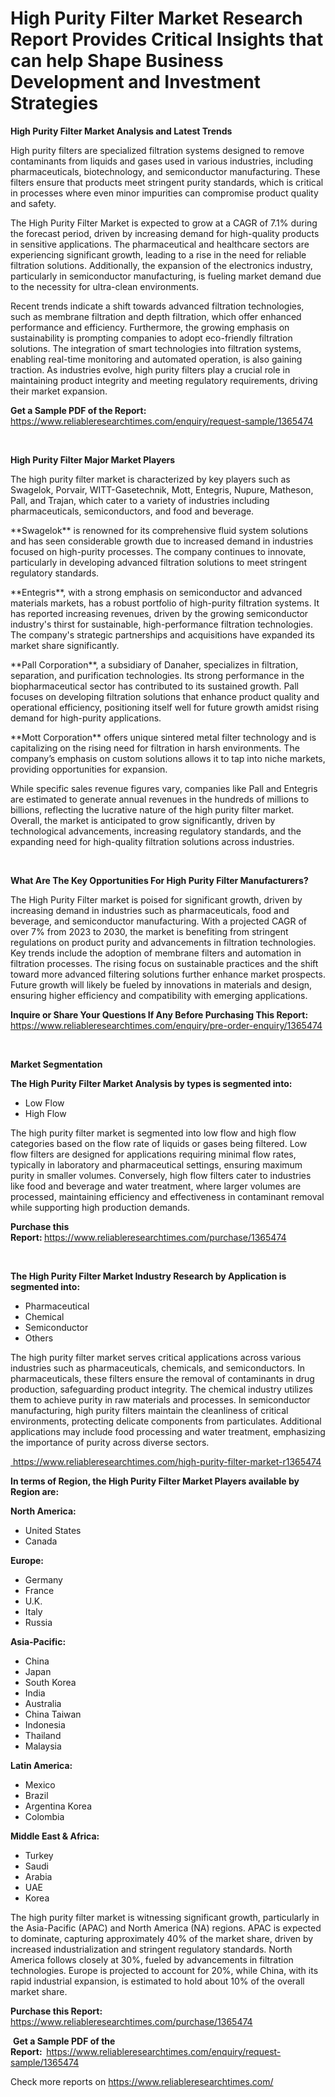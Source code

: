 <p><h1>High Purity Filter Market Research Report Provides Critical Insights that can help Shape Business Development and Investment Strategies</h1></p><p><strong>High Purity Filter Market Analysis and Latest Trends</strong></p>
<p><p>High purity filters are specialized filtration systems designed to remove contaminants from liquids and gases used in various industries, including pharmaceuticals, biotechnology, and semiconductor manufacturing. These filters ensure that products meet stringent purity standards, which is critical in processes where even minor impurities can compromise product quality and safety.</p><p>The High Purity Filter Market is expected to grow at a CAGR of 7.1% during the forecast period, driven by increasing demand for high-quality products in sensitive applications. The pharmaceutical and healthcare sectors are experiencing significant growth, leading to a rise in the need for reliable filtration solutions. Additionally, the expansion of the electronics industry, particularly in semiconductor manufacturing, is fueling market demand due to the necessity for ultra-clean environments.</p><p>Recent trends indicate a shift towards advanced filtration technologies, such as membrane filtration and depth filtration, which offer enhanced performance and efficiency. Furthermore, the growing emphasis on sustainability is prompting companies to adopt eco-friendly filtration solutions. The integration of smart technologies into filtration systems, enabling real-time monitoring and automated operation, is also gaining traction. As industries evolve, high purity filters play a crucial role in maintaining product integrity and meeting regulatory requirements, driving their market expansion.</p></p>
<p><strong>Get a Sample PDF of the Report:&nbsp;</strong> <a href="https://www.reliableresearchtimes.com/enquiry/request-sample/1365474?utm_campaign=2643&utm_medium=2&utm_source=Github&utm_content=ia&utm_term=22032025&utm_id=high-purity-filter">https://www.reliableresearchtimes.com/enquiry/request-sample/1365474</a></p>
<p>&nbsp;</p>
<p><strong>High Purity Filter Major Market Players</strong></p>
<p><p>The high purity filter market is characterized by key players such as Swagelok, Porvair, WITT-Gasetechnik, Mott, Entegris, Nupure, Matheson, Pall, and Trajan, which cater to a variety of industries including pharmaceuticals, semiconductors, and food and beverage.</p><p>**Swagelok** is renowned for its comprehensive fluid system solutions and has seen considerable growth due to increased demand in industries focused on high-purity processes. The company continues to innovate, particularly in developing advanced filtration solutions to meet stringent regulatory standards.</p><p>**Entegris**, with a strong emphasis on semiconductor and advanced materials markets, has a robust portfolio of high-purity filtration systems. It has reported increasing revenues, driven by the growing semiconductor industry's thirst for sustainable, high-performance filtration technologies. The company's strategic partnerships and acquisitions have expanded its market share significantly.</p><p>**Pall Corporation**, a subsidiary of Danaher, specializes in filtration, separation, and purification technologies. Its strong performance in the biopharmaceutical sector has contributed to its sustained growth. Pall focuses on developing filtration solutions that enhance product quality and operational efficiency, positioning itself well for future growth amidst rising demand for high-purity applications.</p><p>**Mott Corporation** offers unique sintered metal filter technology and is capitalizing on the rising need for filtration in harsh environments. The company’s emphasis on custom solutions allows it to tap into niche markets, providing opportunities for expansion.</p><p>While specific sales revenue figures vary, companies like Pall and Entegris are estimated to generate annual revenues in the hundreds of millions to billions, reflecting the lucrative nature of the high purity filter market. Overall, the market is anticipated to grow significantly, driven by technological advancements, increasing regulatory standards, and the expanding need for high-quality filtration solutions across industries.</p></p>
<p>&nbsp;</p>
<p><strong>What Are The Key Opportunities For High Purity Filter Manufacturers?</strong></p>
<p><p>The High Purity Filter market is poised for significant growth, driven by increasing demand in industries such as pharmaceuticals, food and beverage, and semiconductor manufacturing. With a projected CAGR of over 7% from 2023 to 2030, the market is benefiting from stringent regulations on product purity and advancements in filtration technologies. Key trends include the adoption of membrane filters and automation in filtration processes. The rising focus on sustainable practices and the shift toward more advanced filtering solutions further enhance market prospects. Future growth will likely be fueled by innovations in materials and design, ensuring higher efficiency and compatibility with emerging applications.</p></p>
<p><strong>Inquire or Share Your Questions If Any Before Purchasing This Report:</strong> <a href="https://www.reliableresearchtimes.com/enquiry/pre-order-enquiry/1365474?utm_campaign=2643&utm_medium=2&utm_source=Github&utm_content=ia&utm_term=22032025&utm_id=high-purity-filter">https://www.reliableresearchtimes.com/enquiry/pre-order-enquiry/1365474</a></p>
<p>&nbsp;</p>
<p><strong>Market Segmentation</strong></p>
<p><strong>The High Purity Filter Market Analysis by types is segmented into:</strong></p>
<p><ul><li>Low Flow</li><li>High Flow</li></ul></p>
<p><p>The high purity filter market is segmented into low flow and high flow categories based on the flow rate of liquids or gases being filtered. Low flow filters are designed for applications requiring minimal flow rates, typically in laboratory and pharmaceutical settings, ensuring maximum purity in smaller volumes. Conversely, high flow filters cater to industries like food and beverage and water treatment, where larger volumes are processed, maintaining efficiency and effectiveness in contaminant removal while supporting high production demands.</p></p>
<p><strong>Purchase this Report:&nbsp;</strong><a href="https://www.reliableresearchtimes.com/purchase/1365474?utm_campaign=2643&utm_medium=2&utm_source=Github&utm_content=ia&utm_term=22032025&utm_id=high-purity-filter">https://www.reliableresearchtimes.com/purchase/1365474</a></p>
<p>&nbsp;</p>
<p><strong>The High Purity Filter Market Industry Research by Application is segmented into:</strong></p>
<p><ul><li>Pharmaceutical</li><li>Chemical</li><li>Semiconductor</li><li>Others</li></ul></p>
<p><p>The high purity filter market serves critical applications across various industries such as pharmaceuticals, chemicals, and semiconductors. In pharmaceuticals, these filters ensure the removal of contaminants in drug production, safeguarding product integrity. The chemical industry utilizes them to achieve purity in raw materials and processes. In semiconductor manufacturing, high purity filters maintain the cleanliness of critical environments, protecting delicate components from particulates. Additional applications may include food processing and water treatment, emphasizing the importance of purity across diverse sectors.</p></p>
<p><a href="https://www.reliableresearchtimes.com/high-purity-filter-market-r1365474?utm_campaign=2643&utm_medium=2&utm_source=Github&utm_content=ia&utm_term=22032025&utm_id=high-purity-filter">&nbsp;https://www.reliableresearchtimes.com/high-purity-filter-market-r1365474</a></p>
<p><strong>In terms of Region, the High Purity Filter Market Players available by Region are:</strong></p>
<p>
    <p> <strong> North America: </strong>
        <ul>
            <li>United States</li>
            <li>Canada</li>
        </ul>
        </p> 
    <p> <strong> Europe: </strong>
        <ul>
            <li>Germany</li>
            <li>France</li>
            <li>U.K.</li>
            <li>Italy</li>
            <li>Russia</li>
        </ul>
        </p> 
    <p> <strong> Asia-Pacific: </strong>
        <ul>
            <li>China</li>
            <li>Japan</li>
            <li>South Korea</li>
            <li>India</li>
            <li>Australia</li>
            <li>China Taiwan</li>
            <li>Indonesia</li>
            <li>Thailand</li>
            <li>Malaysia</li>
        </ul>
        </p> 
    <p> <strong> Latin America: </strong>
        <ul>
            <li>Mexico</li>
            <li>Brazil</li>
            <li>Argentina Korea</li>
            <li>Colombia</li>
        </ul>
        </p> 
    <p> <strong> Middle East & Africa: </strong>
        <ul>
            <li>Turkey</li>
            <li>Saudi</li>
            <li>Arabia</li>
            <li>UAE</li>
            <li>Korea</li>
        </ul>
    </p>
    </p>
<p><p>The high purity filter market is witnessing significant growth, particularly in the Asia-Pacific (APAC) and North America (NA) regions. APAC is expected to dominate, capturing approximately 40% of the market share, driven by increased industrialization and stringent regulatory standards. North America follows closely at 30%, fueled by advancements in filtration technologies. Europe is projected to account for 20%, while China, with its rapid industrial expansion, is estimated to hold about 10% of the overall market share.</p></p>
<p><strong>Purchase this Report: </strong><a href="https://www.reliableresearchtimes.com/purchase/1365474?utm_campaign=2643&utm_medium=2&utm_source=Github&utm_content=ia&utm_term=22032025&utm_id=high-purity-filter">https://www.reliableresearchtimes.com/purchase/1365474</a></p>
<p>&nbsp;<strong>Get a Sample PDF of the Report:&nbsp;&nbsp;</strong><a href="https://www.reliableresearchtimes.com/enquiry/request-sample/1365474?utm_campaign=2643&utm_medium=2&utm_source=Github&utm_content=ia&utm_term=22032025&utm_id=high-purity-filter">https://www.reliableresearchtimes.com/enquiry/request-sample/1365474</a></p>
<p><strong></strong></p>
<p>Check more reports on <a href="https://www.reliableresearchtimes.com/?utm_campaign=2643&utm_medium=2&utm_source=Github&utm_content=ia&utm_term=22032025&utm_id=high-purity-filter">https://www.reliableresearchtimes.com/</a></p>